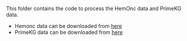 This folder contains the code to process the HemOnc data and PrimeKG data.
- Hemonc data can be downloaded from [here](https://dataverse.harvard.edu/dataverse/HemOnc)
- PrimeKG data can be downloaded from [here](https://github.com/mims-harvard/PrimeKG)